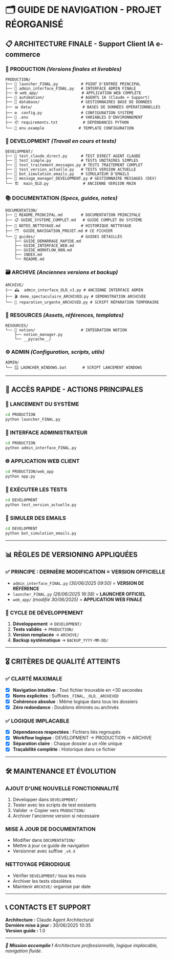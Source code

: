 # 🗂️ GUIDE DE NAVIGATION - PROJET RÉORGANISÉ

## 📋 **ARCHITECTURE FINALE - Support Client IA e-commerce**

### 🚀 **PRODUCTION** *(Versions finales et livrables)*
```
PRODUCTION/
├── 🚀 launcher_FINAL.py          # POINT D'ENTRÉE PRINCIPAL
├── 🔧 admin_interface_FINAL.py   # INTERFACE ADMIN FINALE
├── 🌐 web_app/                   # APPLICATION WEB COMPLÈTE
├── 🤖 automation/                # AGENTS IA (Claude + Support)
├── 💾 database/                  # GESTIONNAIRES BASE DE DONNÉES
├── 📊 data/                      # BASES DE DONNÉES OPÉRATIONNELLES
├── ⚙️  config.py                 # CONFIGURATION SYSTÈME
├── 🔐 .env                       # VARIABLES D'ENVIRONNEMENT
├── 📦 requirements.txt           # DÉPENDANCES PYTHON
└── 📄 env.example               # TEMPLATE CONFIGURATION
```

### 🔬 **DEVELOPMENT** *(Travail en cours et tests)*
```
DEVELOPMENT/
├── 🧪 test_claude_direct.py      # TEST DIRECT AGENT CLAUDE
├── 🧪 test_simple.py             # TESTS UNITAIRES SIMPLES
├── 🧪 test_traitement_messages.py # TESTS TRAITEMENT COMPLET
├── 🧪 test_version_actuelle.py   # TESTS VERSION ACTUELLE
├── 🤖 bot_simulation_emails.py   # SIMULATEUR D'EMAILS
├── 📧 message_manager_DEVELOPMENT.py # GESTIONNAIRE MESSAGES (DEV)
└── 🏗️  main_OLD.py               # ANCIENNE VERSION MAIN
```

### 📚 **DOCUMENTATION** *(Specs, guides, notes)*
```
DOCUMENTATION/
├── 📖 README_PRINCIPAL.md        # DOCUMENTATION PRINCIPALE
├── 📋 GUIDE_SYSTEME_COMPLET.md   # GUIDE COMPLET DU SYSTÈME
├── 📝 NOTES_NETTOYAGE.md         # HISTORIQUE NETTOYAGE
├── 🗂️  GUIDE_NAVIGATION_PROJET.md # CE FICHIER
└── 📁 guides/                    # GUIDES DÉTAILLÉS
    ├── GUIDE_DEMARRAGE_RAPIDE.md
    ├── GUIDE_INTERFACE_WEB.md
    ├── GUIDE_WORKFLOW_N8N.md
    ├── INDEX.md
    └── README.md
```

### 🗃️ **ARCHIVE** *(Anciennes versions et backup)*
```
ARCHIVE/
├── 🕰️  admin_interface_OLD_v1.py # ANCIENNE INTERFACE ADMIN
├── 🎬 demo_spectaculaire_ARCHIVED.py # DÉMONSTRATION ARCHIVÉE
└── 🔧 reparation_urgente_ARCHIVED.py # SCRIPT RÉPARATION TEMPORAIRE
```

### 💎 **RESOURCES** *(Assets, références, templates)*
```
RESOURCES/
└── 📝 notion/                    # INTÉGRATION NOTION
    ├── notion_manager.py
    └── __pycache__/
```

### ⚙️ **ADMIN** *(Configuration, scripts, utils)*
```
ADMIN/
└── 🪟 LAUNCHER_WINDOWS.bat       # SCRIPT LANCEMENT WINDOWS
```

---

## 🎯 **ACCÈS RAPIDE - ACTIONS PRINCIPALES**

### **🚀 LANCEMENT DU SYSTÈME**
```bash
cd PRODUCTION
python launcher_FINAL.py
```

### **🔧 INTERFACE ADMINISTRATEUR**
```bash
cd PRODUCTION  
python admin_interface_FINAL.py
```

### **🌐 APPLICATION WEB CLIENT**
```bash
cd PRODUCTION/web_app
python app.py
```

### **🧪 EXÉCUTER LES TESTS**
```bash
cd DEVELOPMENT
python test_version_actuelle.py
```

### **📧 SIMULER DES EMAILS**
```bash
cd DEVELOPMENT
python bot_simulation_emails.py
```

---

## 📊 **RÈGLES DE VERSIONING APPLIQUÉES**

### ✅ **PRINCIPE : DERNIÈRE MODIFICATION = VERSION OFFICIELLE**
- `admin_interface_FINAL.py` *(30/06/2025 09:50)* = **VERSION DE RÉFÉRENCE**
- `launcher_FINAL.py` *(26/06/2025 16:38)* = **LAUNCHER OFFICIEL**
- `web_app/` *(modifié 30/06/2025)* = **APPLICATION WEB FINALE**

### 🔄 **CYCLE DE DÉVELOPPEMENT**
1. **Développement** → `DEVELOPMENT/`
2. **Tests validés** → `PRODUCTION/`
3. **Version remplacée** → `ARCHIVE/`
4. **Backup systématique** → `BACKUP_YYYY-MM-DD/`

---

## 🎖️ **CRITÈRES DE QUALITÉ ATTEINTS**

### ✅ **CLARTÉ MAXIMALE**
- [x] **Navigation intuitive** : Tout fichier trouvable en <30 secondes
- [x] **Noms explicites** : Suffixes `_FINAL`, `_OLD`, `_ARCHIVED`
- [x] **Cohérence absolue** : Même logique dans tous les dossiers
- [x] **Zéro redondance** : Doublons éliminés ou archivés

### ✅ **LOGIQUE IMPLACABLE**
- [x] **Dépendances respectées** : Fichiers liés regroupés
- [x] **Workflow logique** : DEVELOPMENT → PRODUCTION → ARCHIVE
- [x] **Séparation claire** : Chaque dossier a un rôle unique
- [x] **Traçabilité complète** : Historique dans ce fichier

---

## 🛠️ **MAINTENANCE ET ÉVOLUTION**

### **AJOUT D'UNE NOUVELLE FONCTIONNALITÉ**
1. Développer dans `DEVELOPMENT/`
2. Tester avec les scripts de test existants
3. Valider → Copier vers `PRODUCTION/`
4. Archiver l'ancienne version si nécessaire

### **MISE À JOUR DE DOCUMENTATION**
- Modifier dans `DOCUMENTATION/`
- Mettre à jour ce guide de navigation
- Versionner avec suffixe `_vX.X`

### **NETTOYAGE PÉRIODIQUE**
- Vérifier `DEVELOPMENT/` tous les mois
- Archiver les tests obsolètes
- Maintenir `ARCHIVE/` organisé par date

---

## 📞 **CONTACTS ET SUPPORT**

**Architecture :** Claude Agent Architectural  
**Dernière mise à jour :** 30/06/2025 10:35  
**Version guide :** 1.0  

---

*🎯 **Mission accomplie !** Architecture professionnelle, logique implacable, navigation fluide.* 